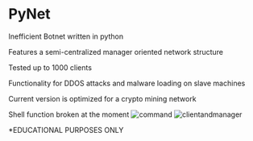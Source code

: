 # PyNet
Inefficient Botnet written in python

Features a semi-centralized manager oriented network structure

Tested up to 1000 clients

Functionality for DDOS attacks and malware loading on slave machines

Current version is optimized for a crypto mining network

Shell function broken at the moment
![command](https://user-images.githubusercontent.com/25424367/213938968-86243f3f-28fa-45cf-bc8a-1a123aeec5c3.png)
![clientandmanager](https://user-images.githubusercontent.com/25424367/213938965-c037f6fc-f0b4-49f3-8fdd-46e67ae3778e.PNG)


*EDUCATIONAL PURPOSES ONLY

